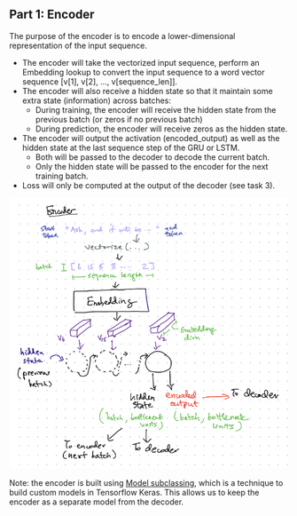 ## Part 1: Encoder

The purpose of the encoder is to encode a lower-dimensional representation of the input sequence.
- The encoder will take the vectorized input sequence, perform an Embedding lookup to convert the input sequence to a word vector sequence [v[1], v[2], ..., v[sequence_len]]. 
- The encoder will also receive a hidden state so that it maintain some extra state (information) across batches:
  - During training, the encoder will receive the hidden state from the previous batch (or zeros if no previous batch)
  - During prediction, the encoder will receive zeros as the hidden state.
- The encoder will output the activation (encoded_output) as well as the hidden state at the last sequence step of the GRU or LSTM. 
  - Both will be passed to the decoder to decode the current batch.
  - Only the hidden state will be passed to the encoder for the next training batch.
- Loss will only be computed at the output of the decoder (see task 3).

![encoder](encoder.png)

Note: the encoder is built using [Model subclassing](https://www.tensorflow.org/guide/keras/custom_layers_and_models), which is a technique to build custom models in Tensorflow Keras. This allows us to keep the encoder as a separate model from the decoder.

